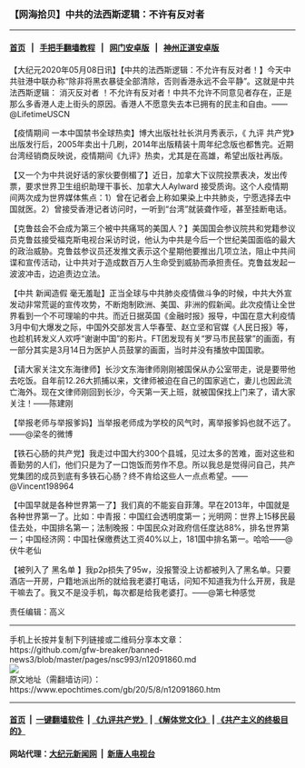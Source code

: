### 【网海拾贝】中共的法西斯逻辑：不许有反对者
------------------------

#### [首页](https://github.com/gfw-breaker/banned-news3/blob/master/README.md) &nbsp;&nbsp;|&nbsp;&nbsp; [手把手翻墙教程](https://github.com/gfw-breaker/guides/wiki) &nbsp;&nbsp;|&nbsp;&nbsp; [网门安卓版](https://github.com/oGate2/oGate) &nbsp;&nbsp;|&nbsp;&nbsp; [神州正道安卓版](https://github.com/SzzdOgate/update) 



<div><p>
 【大纪元2020年05月08日讯】【中共的法西斯逻辑：不允许有反对者！】今天中共驻港中联办称“除非将黑衣暴徒全部清除，否则香港永远不会平静”。这就是中共法西斯逻辑：
 <ok href="https://www.epochtimes.com/gb/tag/%E6%B6%88%E7%81%AD%E5%8F%8D%E5%AF%B9%E8%80%85.html">
  消灭反对者
 </ok>
 ！不允许有反对者！中共不允许不同意见者存在，正是那么多香港人走上街头的原因。香港人不愿意失去本已拥有的民主和自由。——@LifetimeUSCN
</p>
<p>
 【疫情期间 一本中国禁书全球热卖】博大出版社社长洪月秀表示，《
 <ok href="https://www.epochtimes.com/gb/tag/%E4%B9%9D%E8%AF%84.html">
  九评
 </ok>
 共产党》出版发行后，2005年卖出十几刷，2014年出版精装十周年纪念版也都售完。近期台湾经销商反映说，疫情期间《九评》热卖，尤其是在高雄，希望出版社再版。
</p>
<p>
 【又一个为中共说好话的家伙要倒楣了】近日，加拿大下议院投票表决，发出传票，要求世界卫生组织助理干事长、加拿大人Aylward 接受质询。这个人疫情期间两次成为世界媒体焦点：1）曾在记者会上称如果染上中共肺炎，宁愿选择去中国就医。2）曾接受香港记者访问时，一听到“台湾”就装聋作哑，甚至挂断电话。
</p>
<p>
 【克鲁兹会不会成为第三个被中共痛骂的美国人？】美国国会参议院共和党籍参议员克鲁兹接受福克斯电视台采访时说，他认为中共是今后一个世纪美国面临的最大的政治威胁。克鲁兹参议员还发推文表示这个星期他要推出几项立法，阻止中共间谍和宣传活动，让中共对于造成数百万人生命受到威胁而承担责任。克鲁兹发起一波波冲击，边追责边立法。
</p>
<p>
 【中共
 <ok href="https://www.epochtimes.com/gb/tag/%E6%96%B0%E9%97%BB%E9%80%A0%E5%81%87.html">
  新闻造假
 </ok>
 毫无羞耻】正当全球与中共肺炎疫情做斗争的时候，中共大外宣发动非常荒诞的宣传攻势，不断炮制欧洲、美国、非洲的假新闻。此次疫情让全世界看到一个不可理喻的中共。而近日据英国《金融时报》报导，中国在意大利疫情3月中旬大爆发之际，中国外交部发言人华春莹、赵立坚和官媒《人民日报》等，也趁机转发义人欢呼“谢谢中国”的影片。FT团发现有关“罗马市民鼓掌”的画面，有一部分其实是3月14日为医护人员鼓掌的画面，当时并没有播放中国国歌。
</p>
<p>
 【请大家关注文东海律师】长沙文东海律师刚刚被国保从办公室带走，说是要带他去吃饭。自年前12.26大抓捕以来，文律师被迫在自己的国家逃亡，妻儿也因此流亡海外。现在文律师刚回到长沙，今天第一天上班，就被国保找上门来了，请大家关注！——陈建刚
</p>
<p>
 【举报老师与举报爹妈】当举报老师成为学校的风气时，离举报爹妈也就不远了。——@梁冬的微博
</p>
<p>
 【铁石心肠的共产党】我走过中国大约300个县城，见过太多的苦难，面对这些和善勤劳的人们，他们只是为了一口饱饭而劳作不息。所以我总是觉得问自己，共产党集团的成员到底有多铁石心肠？终不肯给这些人一点点希望。——@Vincent198964
</p>
<p>
 【中国早就是各种世界第一了】我们真的不能妄自菲薄。早在2013年，中国就是各种世界第一了。比如：中青报：中国红会透明度第一；光明网：世界上15移民最佳去处，中国排名第一；法制晚报：中国民众对政府信任度达88%，排名世界第一；中国经济网：中国社保缴费达工资40%以上，181国中排名第一。哈哈——@伏牛老仙
</p>
<p>
 【被列入了
 <ok href="https://www.epochtimes.com/gb/tag/%E9%BB%91%E5%90%8D%E5%8D%95.html">
  黑名单
 </ok>
 】我p2p损失了95w，没报警没上访都被列入了黑名单。只要酒店一开房，户籍地派出所的就给我老婆打电话，问知不知道我为什么开房，我是干嘛去了。我又不是没手机，每次都是给我老婆打。——@第七种感觉
</p>
<p>
 责任编辑：高义
</p>
</div>
<hr/>
手机上长按并复制下列链接或二维码分享本文章：<br/>
https://github.com/gfw-breaker/banned-news3/blob/master/pages/nsc993/n12091860.md <br/>
<a href='https://github.com/gfw-breaker/banned-news3/blob/master/pages/nsc993/n12091860.md'><img src='https://github.com/gfw-breaker/banned-news3/blob/master/pages/nsc993/n12091860.md.png'/></a> <br/>
原文地址（需翻墙访问）：https://www.epochtimes.com/gb/20/5/8/n12091860.htm


------------------------
#### [首页](https://github.com/gfw-breaker/banned-news3/blob/master/README.md) &nbsp;|&nbsp; [一键翻墙软件](https://github.com/gfw-breaker/nogfw/blob/master/README.md) &nbsp;| [《九评共产党》](https://github.com/gfw-breaker/9ping.md/blob/master/README.md#九评之一评共产党是什么) | [《解体党文化》](https://github.com/gfw-breaker/jtdwh.md/blob/master/README.md) | [《共产主义的终极目的》](https://github.com/gfw-breaker/gczydzjmd.md/blob/master/README.md)

#### 网站代理：[大纪元新闻网](http://167.172.10.89:10080/gb/) &nbsp;|&nbsp; [新唐人电视台](http://167.172.10.89:8808/gb/)


<img src='http://gfw-breaker.win/banned-news3/pages/nsc993/n12091860.md' width='0px' height='0px'/>